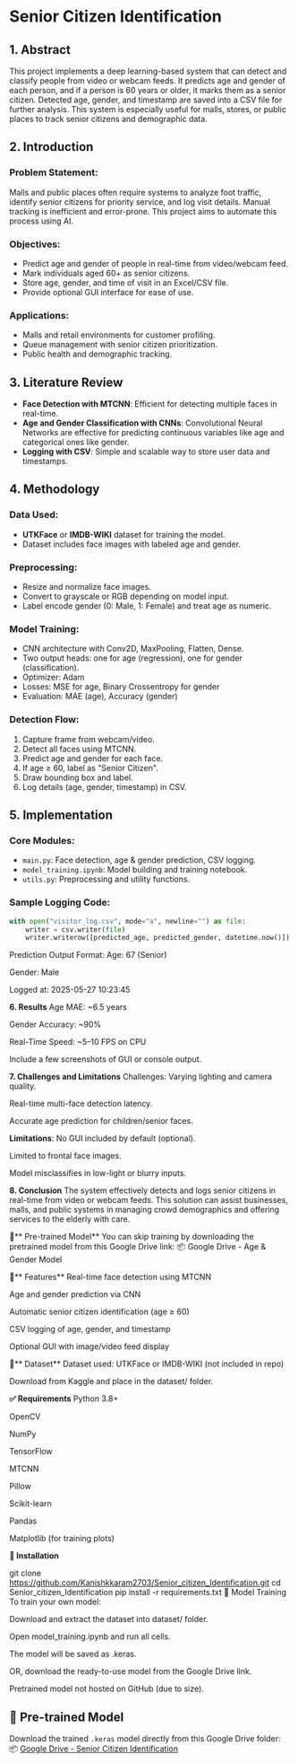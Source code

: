 # Senior Citizen Identification

## 1. Abstract

This project implements a deep learning-based system that can detect and classify people from video or webcam feeds. It predicts age and gender of each person, and if a person is 60 years or older, it marks them as a senior citizen. Detected age, gender, and timestamp are saved into a CSV file for further analysis. This system is especially useful for malls, stores, or public places to track senior citizens and demographic data.

## 2. Introduction

### Problem Statement:
Malls and public places often require systems to analyze foot traffic, identify senior citizens for priority service, and log visit details. Manual tracking is inefficient and error-prone. This project aims to automate this process using AI.

### Objectives:

- Predict age and gender of people in real-time from video/webcam feed.
- Mark individuals aged 60+ as senior citizens.
- Store age, gender, and time of visit in an Excel/CSV file.
- Provide optional GUI interface for ease of use.

### Applications:

- Malls and retail environments for customer profiling.
- Queue management with senior citizen prioritization.
- Public health and demographic tracking.

## 3. Literature Review

- **Face Detection with MTCNN**: Efficient for detecting multiple faces in real-time.
- **Age and Gender Classification with CNNs**: Convolutional Neural Networks are effective for predicting continuous variables like age and categorical ones like gender.
- **Logging with CSV**: Simple and scalable way to store user data and timestamps.

## 4. Methodology

### Data Used:
- **UTKFace** or **IMDB-WIKI** dataset for training the model.
- Dataset includes face images with labeled age and gender.

### Preprocessing:
- Resize and normalize face images.
- Convert to grayscale or RGB depending on model input.
- Label encode gender (0: Male, 1: Female) and treat age as numeric.

### Model Training:
- CNN architecture with Conv2D, MaxPooling, Flatten, Dense.
- Two output heads: one for age (regression), one for gender (classification).
- Optimizer: Adam
- Losses: MSE for age, Binary Crossentropy for gender
- Evaluation: MAE (age), Accuracy (gender)

### Detection Flow:
1. Capture frame from webcam/video.
2. Detect all faces using MTCNN.
3. Predict age and gender for each face.
4. If age ≥ 60, label as "Senior Citizen".
5. Draw bounding box and label.
6. Log details (age, gender, timestamp) in CSV.

## 5. Implementation

### Core Modules:
- `main.py`: Face detection, age & gender prediction, CSV logging.
- `model_training.ipynb`: Model building and training notebook.
- `utils.py`: Preprocessing and utility functions.

### Sample Logging Code:

```python
with open("visitor_log.csv", mode="a", newline="") as file:
    writer = csv.writer(file)
    writer.writerow([predicted_age, predicted_gender, datetime.now()])
```

Prediction Output Format:
Age: 67 (Senior)

Gender: Male

Logged at: 2025-05-27 10:23:45

**6. Results**
Age MAE: ~6.5 years

Gender Accuracy: ~90%

Real-Time Speed: ~5–10 FPS on CPU

Include a few screenshots of GUI or console output.

**7. Challenges and Limitations**
Challenges:
Varying lighting and camera quality.

Real-time multi-face detection latency.

Accurate age prediction for children/senior faces.

**Limitations**:
No GUI included by default (optional).

Limited to frontal face images.

Model misclassifies in low-light or blurry inputs.

**8. Conclusion**
The system effectively detects and logs senior citizens in real-time from video or webcam feeds. This solution can assist businesses, malls, and public systems in managing crowd demographics and offering services to the elderly with care.

🔄** Pre-trained Model**
You can skip training by downloading the pretrained model from this Google Drive link:
📦 Google Drive - Age & Gender Model

🚀** Features**
Real-time face detection using MTCNN

Age and gender prediction via CNN

Automatic senior citizen identification (age ≥ 60)

CSV logging of age, gender, and timestamp

Optional GUI with image/video feed display

📁** Dataset**
Dataset used: UTKFace or IMDB-WIKI (not included in repo)

Download from Kaggle and place in the dataset/ folder.

**✅ Requirements**
Python 3.8+

OpenCV

NumPy

TensorFlow

MTCNN

Pillow

Scikit-learn

Pandas

Matplotlib (for training plots)

**💾 Installation**

git clone https://github.com/Kanishkkaram2703/Senior_citizen_Identification.git
cd Senior_citizen_Identification
pip install -r requirements.txt
🧠 Model Training
To train your own model:

Download and extract the dataset into dataset/ folder.

Open model_training.ipynb and run all cells.

The model will be saved as .keras.

OR, download the ready-to-use model from the Google Drive link.

Pretrained model not hosted on GitHub (due to size).

## 🔄 Pre-trained Model

Download the trained `.keras` model directly from this Google Drive folder:  
📦 [Google Drive - Senior Citizen Identification](https://drive.google.com/drive/folders/1qsjD8CMuT5IU3eQ2XtIxaIE2TESI6iet?usp=drive_link)



